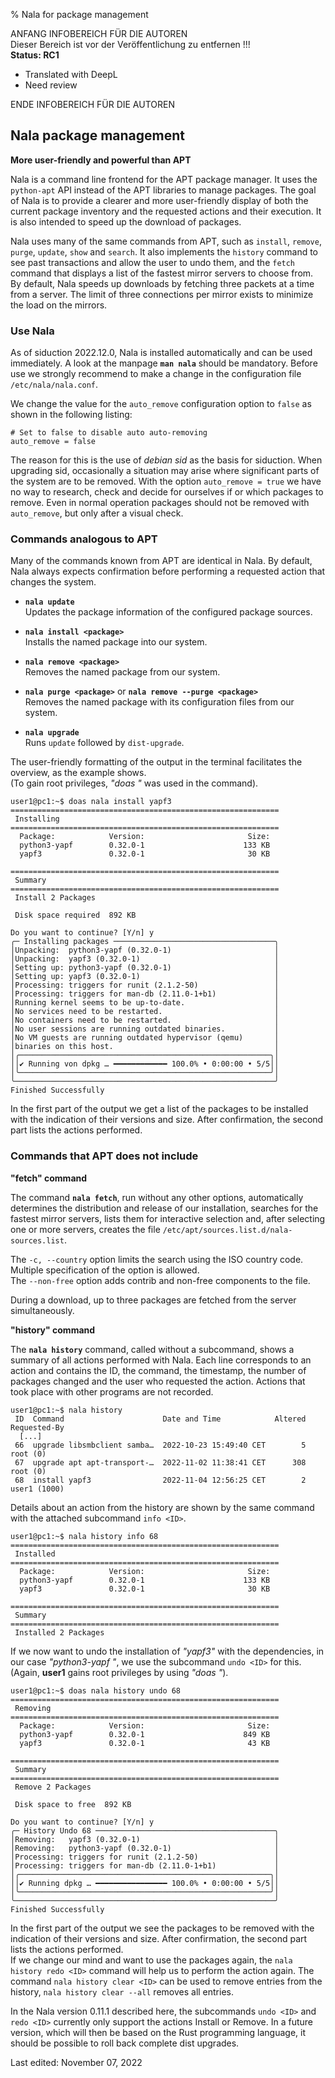 % Nala for package management

ANFANG   INFOBEREICH FÜR DIE AUTOREN  
Dieser Bereich ist vor der Veröffentlichung zu entfernen !!!  
**Status: RC1**

+ Translated with DeepL  
+ Need review

ENDE   INFOBEREICH FÜR DIE AUTOREN

## Nala package management

**More user-friendly and powerful than APT**

Nala is a command line frontend for the APT package manager. It uses the `python-apt` API instead of the APT libraries to manage packages. The goal of Nala is to provide a clearer and more user-friendly display of both the current package inventory and the requested actions and their execution. It is also intended to speed up the download of packages.


Nala uses many of the same commands from APT, such as `install`, `remove`, `purge`, `update`, `show` and `search`. It also implements the `history` command to see past transactions and allow the user to undo them, and the `fetch` command that displays a list of the fastest mirror servers to choose from. By default, Nala speeds up downloads by fetching three packets at a time from a server. The limit of three connections per mirror exists to minimize the load on the mirrors.

### Use Nala

As of siduction 2022.12.0, Nala is installed automatically and can be used immediately. A look at the manpage **`man nala`** should be mandatory. Before use we strongly recommend to make a change in the configuration file `/etc/nala/nala.conf`.  

We change the value for the `auto_remove` configuration option to `false` as shown in the following listing:

~~~
# Set to false to disable auto auto-removing
auto_remove = false
~~~

The reason for this is the use of *debian sid* as the basis for siduction. When upgrading sid, occasionally a situation may arise where significant parts of the system are to be removed. With the option `auto_remove = true` we have no way to research, check and decide for ourselves if or which packages to remove. Even in normal operation packages should not be removed with `auto_remove`, but only after a visual check.

### Commands analogous to APT

Many of the commands known from APT are identical in Nala. By default, Nala always expects confirmation before performing a requested action that changes the system.

+ **`nala update`**  
  Updates the package information of the configured package sources.
  
+ **`nala install <package>`**  
  Installs the named package into our system.
  
+ **`nala remove <package>`**  
  Removes the named package from our system.
  
+ **`nala purge <package>`** or **`nala remove --purge <package>`**  
  Removes the named package with its configuration files from our system.
  
+ **`nala upgrade`**  
  Runs `update` followed by `dist-upgrade`.

The user-friendly formatting of the output in the terminal facilitates the overview, as the example shows.  
(To gain root privileges, *"doas "* was used in the command).

~~~
user1@pc1:~$ doas nala install yapf3
============================================================
 Installing
============================================================
  Package:            Version:                       Size:
  python3-yapf        0.32.0-1                      133 KB
  yapf3               0.32.0-1                       30 KB

============================================================
 Summary
============================================================
 Install 2 Packages

 Disk space required  892 KB

Do you want to continue? [Y/n] y
╭─ Installing packages ────────────────────────────────────╮
│Unpacking:  python3-yapf (0.32.0-1)                       │
│Unpacking:  yapf3 (0.32.0-1)                              │
│Setting up: python3-yapf (0.32.0-1)                       │
│Setting up: yapf3 (0.32.0-1)                              │
│Processing: triggers for runit (2.1.2-50)                 │
│Processing: triggers for man-db (2.11.0-1+b1)             │
│Running kernel seems to be up-to-date.                    │
│No services need to be restarted.                         │
│No containers need to be restarted.                       │
│No user sessions are running outdated binaries.           │
│No VM guests are running outdated hypervisor (qemu)       │
│binaries on this host.                                    │
│╭────────────────────────────────────────────────────────╮│
││✔ Running von dpkg … ━━━━━━━━━━━━ 100.0% • 0:00:00 • 5/5││
│╰────────────────────────────────────────────────────────╯│
╰──────────────────────────────────────────────────────────╯
Finished Successfully
~~~

In the first part of the output we get a list of the packages to be installed with the indication of their versions and size. After confirmation, the second part lists the actions performed.

### Commands that APT does not include

**"fetch" command**

The command **`nala fetch`**, run without any other options, automatically determines the distribution and release of our installation, searches for the fastest mirror servers, lists them for interactive selection and, after selecting one or more servers, creates the file `/etc/apt/sources.list.d/nala-sources.list`.

The `-c, --country` option limits the search using the ISO country code. Multiple specification of the option is allowed.  
The `--non-free` option adds contrib and non-free components to the file.

During a download, up to three packages are fetched from the server simultaneously.

**"history" command**

The **`nala history`** command, called without a subcommand, shows a summary of all actions performed with Nala. Each line corresponds to an action and contains the ID, the command, the timestamp, the number of packages changed and the user who requested the action. Actions that took place with other programs are not recorded.

~~~
user1@pc1:~$ nala history
 ID  Command                      Date and Time            Altered  Requested-By
  [...]
 66  upgrade libsmbclient samba…  2022-10-23 15:49:40 CET        5  root (0)
 67  upgrade apt apt-transport-…  2022-11-02 11:38:41 CET      308  root (0)
 68  install yapf3                2022-11-04 12:56:25 CET        2  user1 (1000)
~~~

Details about an action from the history are shown by the same command with the attached subcommand `info <ID>`.

~~~
user1@pc1:~$ nala history info 68
============================================================
 Installed
============================================================
  Package:            Version:                       Size:
  python3-yapf        0.32.0-1                      133 KB
  yapf3               0.32.0-1                       30 KB

============================================================
 Summary
============================================================
 Installed 2 Packages
~~~

If we now want to undo the installation of *"yapf3"* with the dependencies, in our case *"python3-yapf "*, we use the subcommand `undo <ID>` for this.  
(Again, **user1** gains root privileges by using *"doas "*).

~~~
user1@pc1:~$ doas nala history undo 68
============================================================
 Removing
============================================================
  Package:            Version:                       Size:
  python3-yapf        0.32.0-1                      849 KB
  yapf3               0.32.0-1                       43 KB

============================================================
 Summary
============================================================
 Remove 2 Packages

 Disk space to free  892 KB

Do you want to continue? [Y/n] y
╭─ History Undo 68 ────────────────────────────────────────╮
│Removing:   yapf3 (0.32.0-1)                              │
│Removing:   python3-yapf (0.32.0-1)                       │
│Processing: triggers for runit (2.1.2-50)                 │
│Processing: triggers for man-db (2.11.0-1+b1)             │
│╭────────────────────────────────────────────────────────╮│
││✔ Running dpkg … ━━━━━━━━━━━━━━━━ 100.0% • 0:00:00 • 5/5││
│╰────────────────────────────────────────────────────────╯│
╰──────────────────────────────────────────────────────────╯
Finished Successfully
~~~

In the first part of the output we see the packages to be removed with the indication of their versions and size. After confirmation, the second part lists the actions performed.  
If we change our mind and want to use the packages again, the `nala history redo <ID>` command will help us to perform the action again. The command `nala history clear <ID>` can be used to remove entries from the history, `nala history clear --all` removes all entries.

In the Nala version 0.11.1 described here, the subcommands `undo <ID>` and `redo <ID>` currently only support the actions Install or Remove. In a future version, which will then be based on the Rust programming language, it should be possible to roll back complete dist upgrades.

<div id="rev">Last edited: November 07, 2022</div>
